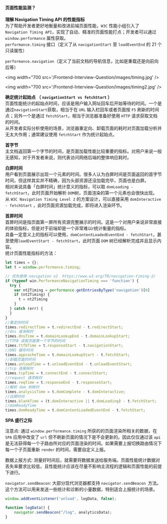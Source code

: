 #### 页面性能监测？
**理解 Navigation Timing API 的性能指标**<br>
为了帮助开发者更好地衡量和改进前端页面性能，`W3C` 性能小组引入了 `Navigation Timing API`，实现了自动、精准的页面性能打点；开发者可以通过 `window.performance` 属性获取。<br>
`performance.timing` 接口（定义了从 `navigationStart` 至 `loadEventEnd` 的 21 个只读属性）

`performance.navigation`（定义了当前文档的导航信息，比如是重载还是向前向后等）

<img width="700 src='/Frontend-Interview-Question/images/timing.jpg' />

<img width="700 src='/Frontend-Interview-Question/images/timing2.jpg' />

**确定统计起始点 （ `navigationStart vs fetchStart` ）**<br>
页面性能统计的起始点时间，应该是用户输入网址回车后开始等待的时间。一个是通过`navigationStart`获取，相当于在 `URL` 输入栏回车或者页面按 `F5` 刷新的时间点；另外一个是通过 `fetchStart`，相当于浏览器准备好使用 `HTTP` 请求获取文档的时间。<br>
从开发者实际分析使用的场景，浏览器重定向、卸载页面的耗时对页面加载分析并无太大作用；通常建议使用 `fetchStart` 作为统计起始点。<br>

**首字节**<br>
主文档返回第一个字节的时间，是页面加载性能比较重要的指标。对用户来说一般无感知，对于开发者来说，则代表访问网络后端的整体响应耗时。

**白屏时间**<br>
用户看到页面展示出现一个元素的时间。很多人认为白屏时间是页面返回的首字节时间，但这样其实并不精确，因为头部资源还没加载完毕，页面也是白屏。<br>
相对来说具备「白屏时间」统计意义的指标，可以取 `domLoading - fetchStart`，此时页面开始解析 `DOM`树，页面渲染的第一个元素也会很快出现。<br>
从 `W3C Navigation Timing Level 2` 的方案设计，可以直接采用 `domInteractive - fetchStart` ，此时页面资源加载完成，即将进入渲染环节。

**首屏时间**<br>
首屏时间是指页面第一屏所有资源完整展示的时间。这是一个对用户来说非常直接的体验指标，但是对于前端却是一个非常难以r统计衡量的指标。<br>
具备一定意义上的指标可以使用，`domContentLoadedEventEnd - fetchStart`，甚至使用`loadEventStart - fetchStart`，此时页面 `DOM` 树已经解析完成并且显示内容。<br>
统计页面性能指标的方法：<br>
```js
let times = {};
let t = window.performance.timing;

// 优先使用 navigation v2  https://www.w3.org/TR/navigation-timing-2/
if (typeof win.PerformanceNavigationTiming === 'function') {
  try {
    var nt2Timing = performance.getEntriesByType('navigation')[0]
    if (nt2Timing) {
      t = nt2Timing
    }
  } catch (err) {
  }
}
//重定向时间
times.redirectTime = t.redirectEnd - t.redirectStart;
//dns 查询耗时
times.dnsTime = t.domainLookupEnd - t.domainLookupStart;
//TTFB 读取页面第一个字节的时间
times.ttfbTime = t.responseStart - t.navigationStart;
//DNS 缓存时间
times.appcacheTime = t.domainLookupStart - t.fetchStart;
//卸载页面的时间
times.unloadTime = t.unloadEventEnd - t.unloadEventStart;
//tcp 连接耗时
times.tcpTime = t.connectEnd - t.connectStart;
//request 请求耗时
times.reqTime = t.responseEnd - t.responseStart;
//解析 dom 树耗时
times.analysisTime = t.domComplete - t.domInteractive;
//白屏时间 
times.blankTime = (t.domInteractive || t.domLoading) - t.fetchStart;
//domReadyTime
times.domReadyTime = t.domContentLoadedEventEnd - t.fetchStart;
```

**SPA 盛行之际**<br>

注意点: 通过 `window.performance.timing` 所获的的页面渲染所相关的数据，在 `SPA` 应用中改变了 `url` 但不刷新页面的情况下是不会更新的。因此仅仅通过该 `api` 是无法获得每一个子路由所对应的页面渲染的时间。如果需要上报切换路由情况下每一个子页面重新 `render` 的时间，需要自定义上报。

数据上报方式: 测量好时间后，就需要将数据发送给服务端。页面性能统计数据对丢失率要求比较低，且性能统计应该在尽量不影响主流程的逻辑和页面性能的前提下进行。

`navigator.sendBeacon`: 大部分现代浏览器都支持 `navigator.sendBeacon `方法。这个方法可以用来发送一些统计和诊断的小量数据，特别适合上报统计的场景。
```js
window.addEventListener('unload', logData, false);

function logData() {
    navigator.sendBeacon("/log", analyticsData);
}
```

